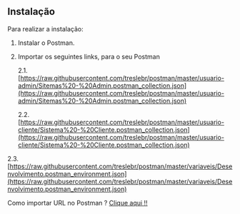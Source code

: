 Instalação
----------
Para realizar a instalação:

 1. Instalar o Postman.
 2. Importar os seguintes links, para o seu Postman
	 
	 2.1. [https://raw.githubusercontent.com/treslebr/postman/master/usuario-admin/Sitemas%20-%20Admin.postman_collection.json](https://raw.githubusercontent.com/treslebr/postman/master/usuario-admin/Sitemas%20-%20Admin.postman_collection.json)
	 
	 2.2. [https://raw.githubusercontent.com/treslebr/postman/master/usuario-cliente/Sistema%20-%20Cliente.postman_collection.json](https://raw.githubusercontent.com/treslebr/postman/master/usuario-cliente/Sistema%20-%20Cliente.postman_collection.json)

   2.3. [https://raw.githubusercontent.com/treslebr/postman/master/variaveis/Desenvolvimento.postman_environment.json](https://raw.githubusercontent.com/treslebr/postman/master/variaveis/Desenvolvimento.postman_environment.json)

Como importar URL no Postman ? [Clique aqui !!](https://nfe.io/docs/comum/postman/)

